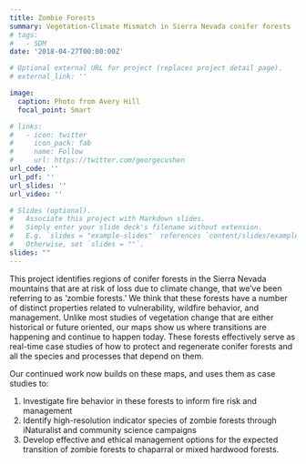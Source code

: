 ```yaml
---
title: Zombie Forests
summary: Vegetation-Climate Mismatch in Sierra Nevada conifer forests
# tags:
#   - SDM
date: '2018-04-27T00:00:00Z'

# Optional external URL for project (replaces project detail page).
# external_link: ''

image:
  caption: Photo from Avery Hill
  focal_point: Smart

# links:
#   - icon: twitter
#     icon_pack: fab
#     name: Follow
#     url: https://twitter.com/georgecushen
url_code: ''
url_pdf: ''
url_slides: ''
url_video: ''

# Slides (optional).
#   Associate this project with Markdown slides.
#   Simply enter your slide deck's filename without extension.
#   E.g. `slides = "example-slides"` references `content/slides/example-slides.md`.
#   Otherwise, set `slides = ""`.
slides: ""
---
```


This project identifies regions of conifer forests in the Sierra Nevada mountains that are at risk of loss due to climate change, that we’ve been referring to as ‘zombie forests.’ We think that these forests have a number of distinct properties related to vulnerability, wildfire behavior, and management. Unlike most studies of vegetation change that are either historical or future oriented, our maps show us where transitions are happening and continue to happen today. These forests effectively serve as real-time case studies of how to protect and regenerate conifer forests and all the species and processes that depend on them.

Our continued work now builds on these maps, and uses them as case studies to:
1. Investigate fire behavior in these forests to inform fire risk and management
2. Identify high-resolution indicator species of zombie forests through iNaturalist and community science campaigns
3. Develop effective and ethical management options for the expected transition of zombie forests to chaparral or mixed hardwood forests.

